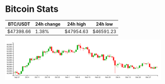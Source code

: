# Bitcoin Stats

BTC/USDT|24h change|24h high|24h low|
|---|---|---|---|
|$47398.66|1.38%|$47954.63|$46591.23|

<img src="./chart.svg">
